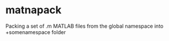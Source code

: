 matnapack
=========

Packing a set of .m MATLAB files from the global namespace into +somenamespace folder
